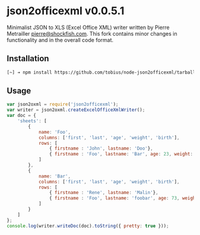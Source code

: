 
# json2officexml v0.0.5.1

Minimalist JSON to XLS (Excel Office XML) writer written by Pierre Metrailler <pierre@shockfish.com>. This fork contains minor changes in functionality and in the overall code format.

## Installation

```bash
[~] ➔ npm install https://github.com/tobius/node-json2officexml/tarball/master
```

## Usage

```javascript
var json2oxml = require('json2officexml');
var writer = json2oxml.createExcelOfficeXmlWriter();
var doc = {
    'sheets': [
        {
            name: 'Foo',
            columns: ['first', 'last', 'age', 'weight', 'birth'],
            rows: [
                { firstname : 'John', lastname: 'Doo'},
                { firstname : 'Foo', lastname: 'Bar', age: 23, weight: 25.7876, birth : new Date()}
            ]
        },
        {
            name: 'Bar',
            columns: ['first', 'last', 'age', 'weight', 'birth'],
            rows: [
                { firstname : 'Rene', lastname: 'Malin'},
                { firstname : 'Foo', lastname: 'foobar', age: 73, weight: 22225.33, birth : new Date()}
            ]
        }
    ]
};
console.log(writer.writeDoc(doc).toString({ pretty: true }));
```
